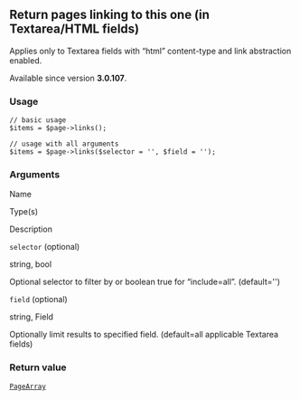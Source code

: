 Return pages linking to this one (in Textarea/HTML fields)
----------------------------------------------------------

Applies only to Textarea fields with “html” content-type and link abstraction enabled.

Available since version **3.0.107**.

### Usage

    // basic usage
    $items = $page->links();
    
    // usage with all arguments
    $items = $page->links($selector = '', $field = '');

### Arguments

Name

Type(s)

Description

`selector` (optional)

string, bool

Optional selector to filter by or boolean true for “include=all”. (default='')

`field` (optional)

string, Field

Optionally limit results to specified field. (default=all applicable Textarea fields)

### Return value

[`PageArray`](/api/ref/page-array/)

